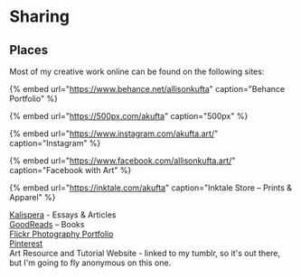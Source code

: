 # Sharing

## Places 

Most of my creative work online can be found on the following sites:

{% embed url="https://www.behance.net/allisonkufta" caption="Behance Portfolio" %}

{% embed url="https://500px.com/akufta" caption="500px" %}

{% embed url="https://www.instagram.com/akufta.art/" caption="Instagram" %}

{% embed url="https://www.facebook.com/allisonkufta.art/" caption="Facebook with Art" %}

{% embed url="https://inktale.com/akufta" caption="Inktale Store – Prints & Apparel" %}

[Kalispera](https://kalispera.xyz) - Essays & Articles  
[GoodReads](https://www.goodreads.com/user/show/31960024-allison-kufta) – Books  
[Flickr Photography Portfolio](http://flickr.com/allisonkufta)  
[Pinterest](https://www.pinterest.com/4kufta/)  
Art Resource and Tutorial Website - linked to my tumblr, so it's out there, but I'm going to fly anonymous on this one. 







